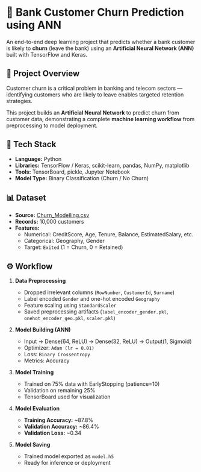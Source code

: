 # 🧠 Bank Customer Churn Prediction using ANN

An end-to-end deep learning project that predicts whether a bank customer is likely to **churn** (leave the bank) using an **Artificial Neural Network (ANN)** built with TensorFlow and Keras.

## 🚀 Project Overview

Customer churn is a critical problem in banking and telecom sectors — identifying customers who are likely to leave enables targeted retention strategies.

This project builds an **Artificial Neural Network** to predict churn from customer data, demonstrating a complete **machine learning workflow** from preprocessing to model deployment.


## 🧩 Tech Stack

- **Language:** Python  
- **Libraries:** TensorFlow / Keras, scikit-learn, pandas, NumPy, matplotlib  
- **Tools:** TensorBoard, pickle, Jupyter Notebook  
- **Model Type:** Binary Classification (Churn / No Churn)


## 📊 Dataset

- **Source:** [Churn_Modelling.csv](https://www.kaggle.com/datasets/shrutimechlearn/churn-modelling)
- **Records:** 10,000 customers  
- **Features:**  
  - Numerical: CreditScore, Age, Tenure, Balance, EstimatedSalary, etc.  
  - Categorical: Geography, Gender  
  - Target: `Exited` (1 = Churn, 0 = Retained)


## ⚙️ Workflow

1. **Data Preprocessing**
   - Dropped irrelevant columns (`RowNumber`, `CustomerId`, `Surname`)
   - Label encoded `Gender` and one-hot encoded `Geography`
   - Feature scaling using `StandardScaler`
   - Saved preprocessing artifacts (`label_encoder_gender.pkl`, `onehot_encoder_geo.pkl`, `scaler.pkl`)

2. **Model Building (ANN)**
   - Input → Dense(64, ReLU) → Dense(32, ReLU) → Output(1, Sigmoid)
   - Optimizer: `Adam (lr = 0.01)`
   - Loss: `Binary Crossentropy`
   - Metrics: Accuracy

3. **Model Training**
   - Trained on 75% data with EarlyStopping (patience=10)
   - Validation on remaining 25%
   - TensorBoard used for visualization

4. **Model Evaluation**
   - **Training Accuracy:** ~87.8%  
   - **Validation Accuracy:** ~86.4%  
   - **Validation Loss:** ~0.34  

5. **Model Saving**
   - Trained model exported as `model.h5`
   - Ready for inference or deployment

